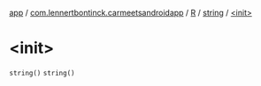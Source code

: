[app](../../../index.md) / [com.lennertbontinck.carmeetsandroidapp](../../index.md) / [R](../index.md) / [string](index.md) / [&lt;init&gt;](./-init-.md)

# &lt;init&gt;

`string()`
`string()`